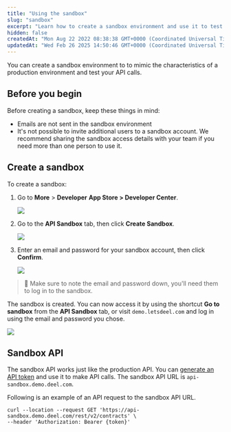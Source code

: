 ```yaml
---
title: "Using the sandbox"
slug: "sandbox"
excerpt: "Learn how to create a sandbox environment and use it to test your API calls"
hidden: false
createdAt: "Mon Aug 22 2022 08:38:38 GMT+0000 (Coordinated Universal Time)"
updatedAt: "Wed Feb 26 2025 14:50:46 GMT+0000 (Coordinated Universal Time)"
---
```

You can create a sandbox environment to to mimic the characteristics of a production environment and test your API calls.

## Before you begin

Before creating a sandbox, keep these things in mind:

- Emails are not sent in the sandbox environment
- It's not possible to invite additional users to a sandbox account. We recommend sharing the sandbox access details with your team if you need more than one person to use it.

## Create a sandbox

To create a sandbox:

1. Go to **More** > **Developer** **App Store > Developer Center**.

   ![](https://files.readme.io/8aedb46dbe81ca699e1054fee8ea53be4619db6333f5b2b11837da527333ebee-nav-more-developer.png)
2. Go to the **API Sandbox** tab, then click **Create Sandbox**.

   ![](https://files.readme.io/2d9e7277a5b12e7c778b7906a229306a11adf4d2385dc344ae55504d6399b340-sandbox-create.png)
3. Enter an email and password for your sandbox account, then click **Confirm**.

   ![](https://files.readme.io/f2c83878bb7f870dfc3257c0451b5660687d3c2bd3815ab14b47028b8ce0cd36-sandbox-credentials.png)

> 📘 Make sure to note the email and password down, you'll need them to log in to the sandbox.

The sandbox is created. You can now access it by using the shortcut **Go to sandbox** from the **API Sandbox** tab, or visit `demo.letsdeel.com` and log in using the email and password you chose.

![](https://files.readme.io/f5d42bc030aa4a885820a547ba115ecf71e9b0c0e797b5627e83a73c118aa4ca-sandbox-go-to-sandbox.png)


## Sandbox API

The sandbox API works just like the production API. You can [generate an API token](/docs/Basics/authentication-1/api-tokens-1.md) and use it to make API calls. The sandbox API URL is `api-sandbox.demo.deel.com`.

Following is an example of an API request to the sandbox API URL.

```shell
curl --location --request GET 'https://api-sandbox.demo.deel.com/rest/v2/contracts' \
--header 'Authorization: Bearer {token}'
```
